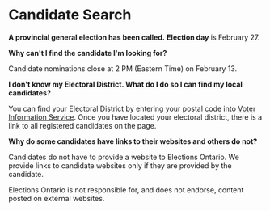 ﻿# Candidate Search

**A provincial general election has been called.** **Election
day** is February 27.

**Why can't I find the candidate I'm looking for?**

Candidate nominations close at 2 PM (Eastern Time) on February 13. 

**I don't know my Electoral District. What do I do so I can find my local candidates?**

You can find your Electoral District by entering your postal code into [Voter Information Service](https://voterinformationservice.elections.on.ca/en/election/search?mode=postalCode).
Once you have located your electoral district, there is a link to all
registered candidates on the page.

**Why do some candidates have links to their websites and others do not?**

Candidates do not have to provide a website to Elections Ontario. We
provide links to candidate websites only if they are provided by the
candidate.

Elections Ontario is not responsible for, and does not endorse, content
posted on external websites.
